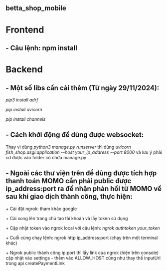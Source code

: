 ## betta_shop_mobile
<h1>Frontend</h1>
<h2>- Câu lệnh: npm install</h2>
<h1>Backend</h1>
<h2>- Một số libs cần cài thêm (Từ ngày 29/11/2024):</h2>
  <p><i>pip3 install adrf</i></p>
  <p><i>pip install uvicorn</i></p>
  <p><i>pip install channels</i></p>
<h2>- Cách khởi động để dùng được websocket:</h2>
  <p>Thay vì dùng <i>python3 manage.py runserver</i> thì dùng <i>uvicorn fish_shop.asgi:application --host your_ip_address --port 8000</i> và lưu ý phải cd được vào folder có chứa manage.py</p>
<h2>- Ngoài các thư viện trên để dùng được tích hợp thanh toán MOMO cần phải public được ip_address:port ra để nhận phản hồi từ MOMO về sau khi giao dịch thành công, thực hiện:</h2>
  <p>+ Cài đặt ngrok: tham khảo google</p>
  <p>+ Cài xong lên trang chủ tạo tài khoản và lấy token sử dụng</p>
  <p>+ Cập nhật token vào ngrok local với câu lệnh: <i>ngrok authtoken your_token</i> </p>
  <p>+ Cuối cùng chạy lệnh: ngrok http ip_address:port (chạy trên một terminal khác)</p>
  <p>+ Ngrok public thành công ip:port thì lấy link của ngrok (hiện trên console) cập nhật vào settings - thêm vào ALLOW_HOST cũng như thay thế inputUrl trong api createPaymentLink<p>
